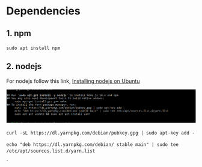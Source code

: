# Dependencies


## 1. npm 

`sudo apt install npm`

## 2. nodejs 


For nodejs follow this link, [Installing nodejs on Ubuntu](https://linuxize.com/post/how-to-install-node-js-on-ubuntu-18.04/)


![nodejs install](assets/d-1.PNG)


`curl -sL https://dl.yarnpkg.com/debian/pubkey.gpg | sudo apt-key add -`


`echo "deb https://dl.yarnpkg.com/debian/ stable main" | sudo tee /etc/apt/sources.list.d/yarn.list`




`
